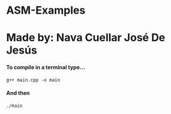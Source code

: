 # ASM-Examples 
# Made by: Nava Cuellar José De Jesús

#### To compile in a terminal type...

`
g++ main.cpp -o main
`
#### And then
`
./main
`
